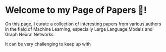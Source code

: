 # Welcome to my Page of Papers :book:! 

On this page, I curate a collection of interesting papers from various authors in the field of Machine Learning, especially Large Language Models and Graph Neural Networks.

It can be very challenging to keep up with

